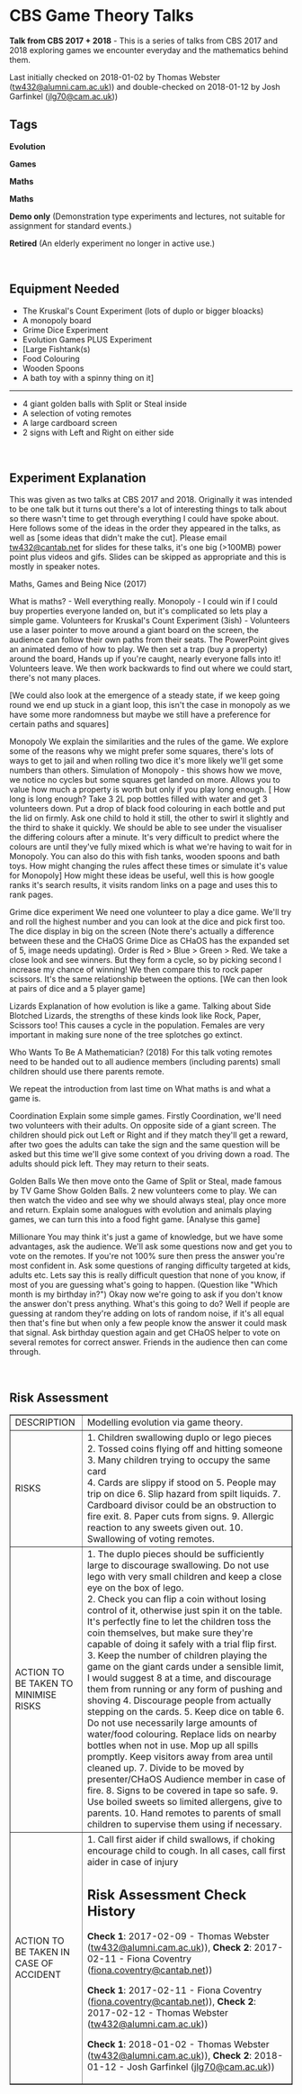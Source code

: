 # CBS Game Theory Talks

**Talk from CBS 2017 + 2018** - This is a series of talks from CBS 2017 and 2018 exploring games we encounter everyday and the mathematics behind them.

Last initially checked on 2018-01-02 by Thomas Webster (tw432@alumni.cam.ac.uk)) and double-checked on 2018-01-12 by Josh Garfinkel (jlg70@cam.ac.uk))

## Tags
<!--- Start Tags (DO NOT REMOVE THIS COMMENT) --->

**Evolution**

**Games**

**Maths**

**Maths**

**Demo only** (Demonstration type experiments and lectures, not suitable for assignment for standard events.)

**Retired** (An elderly experiment no longer in active use.)
<!--- End Tags (DO NOT REMOVE THIS COMMENT) --->

<br/>

## Equipment Needed 
- The Kruskal's Count Experiment (lots of duplo or bigger bloacks)
- A monopoly board
- Grime Dice Experiment
- Evolution Games PLUS Experiment
- [Large Fishtank(s)
- Food Colouring
- Wooden Spoons
- A bath toy with a spinny thing on it]
- -----------------
- 4 giant golden balls with Split or Steal inside
- A selection of voting remotes
- A large cardboard screen
- 2 signs with Left and Right on either side

<br/>

## Experiment Explanation 

This was given as two talks at CBS 2017 and 2018. Originally it was intended to be one talk but it turns out there's a lot of interesting things to talk about so there wasn't time to get through everything I could have spoke about.
Here follows some of the ideas in the order they appeared in the talks, as well as [some ideas that didn't make the cut]. Please email tw432@cantab.net for slides for these talks, it's one big (>100MB) power point plus videos and gifs. Slides can be skipped as appropriate and this is mostly in speaker notes. 


Maths, Games and Being Nice (2017)


What is maths? - Well everything really.
Monopoly - I could win if I could buy properties everyone landed on, but it's complicated so lets play a simple game.
Volunteers for Kruskal's Count Experiment (3ish) - Volunteers use a laser pointer to move around a giant board on the screen, the audience can follow their own paths from their seats. The PowerPoint gives an animated demo of how to play. We then set a trap (buy a property) around the board, Hands up if you're caught, nearly everyone falls into it! Volunteers leave.
We then work backwards to find out where we could start, there's not many places. 

[We could also look at the emergence of a steady state, if we keep going round we end up stuck in a giant loop, this isn't the case in monopoly as we have some more randomness but maybe we still have a preference for certain paths and squares]

Monopoly
We explain the similarities and the rules of the game. We explore some of the reasons why we might prefer some squares, there's lots of ways to get to jail and when rolling two dice it's more likely we'll get some numbers than others.
Simulation of Monopoly - this shows how we move, we notice no cycles but some squares get landed on more.
Allows you to value how much a property is worth but only if you play long enough.
[ How long is long enough? Take 3 2L pop bottles filled with water and get 3 volunteers down. Put a drop of black food colouring in each bottle and put the lid on firmly. Ask one child to hold it still, the other to swirl it slightly and the third to shake it quickly. We should be able to see under the visualiser the differing colours after a minute. It's very difficult to predict where the colours are until they've fully mixed which is what we're having to wait for in Monopoly. You can also do this with fish tanks, wooden spoons and bath toys. How might changing the rules affect these times or simulate it's value for Monopoly]
How might these ideas be useful, well this is how google ranks it's search results, it visits random links on a page and uses this to rank pages.

Grime dice experiment
We need one volunteer to play a dice game. We'll try and roll the highest number and you can look at the dice and pick first too. The dice display in big on the screen (Note there's actually a difference between these and the CHaOS Grime Dice as CHaOS has the expanded set of 5, image needs updating). Order is Red > Blue > Green > Red. We take a close look and see winners. But they form a cycle, so by picking second I increase my chance of winning!
We then compare this to rock paper scissors. It's the same relationship between the options.
[We can then look at pairs of dice and a 5 player game]

Lizards
Explanation of how evolution is like a game.
Talking about Side Blotched Lizards, the strengths of these kinds look like Rock, Paper, Scissors too!
This causes a cycle in the population.
Females are very important in making sure none of the tree splotches go extinct.


Who Wants To Be A Mathematician? (2018)
For this talk voting remotes need to be handed out to all audience members (including parents) small children should use there parents remote.

We repeat the introduction from last time on What maths is and what a game is.

Coordination
Explain some simple games. Firstly Coordination, we'll need two volunteers with their adults. On opposite side of a giant screen. The children should pick out Left or Right and if they match they'll get a reward, after two goes the adults can take the sign and the same question will be asked but this time we'll give some context of you driving down a road. The adults should pick left. They may return to their seats.

Golden Balls
We then move onto the Game of Split or Steal, made famous by TV Game Show Golden Balls. 2 new volunteers come to play. We can then watch the video and see why we should always steal, play once more and return.
Explain some analogues with evolution and animals playing games, we can turn this into a food fight game.
[Analyse this game]

Millionare
You may think it's just a game of knowledge, but we have some advantages, ask the audience. We'll ask some questions now and get you to vote on the remotes. If you're not 100% sure then press the answer you're most confident in.
Ask some questions of ranging difficulty targeted at kids, adults etc.
Lets say this is really difficult question that none of you know, if most of you are guessing what's going to happen. (Question like "Which month is my birthday in?")
Okay now we're going to ask if you don't know the answer don't press anything.
What's this going to do? Well if people are guessing at random they're adding on lots of random noise, if it's all equal then that's fine but when only a few people know the answer it could mask that signal. 
Ask birthday question again and get CHaOS helper to vote on several remotes for correct answer. Friends in the audience then can come through.

<br/>

## Risk Assessment

<table border=1>
<tr><td>DESCRIPTION</td>
<td>
Modelling evolution via game theory.
</td></tr>
<tr><td>RISKS</td><td>
1.     Children swallowing duplo or lego pieces<br>
2.	Tossed coins flying off and hitting someone<br>
3.	Many children trying to occupy the same card <br>
4.     Cards are slippy if stood on 
5.     People may trip on dice
6.     Slip hazard from spilt liquids.
7.     Cardboard divisor could be an obstruction to fire exit.
8.     Paper cuts from signs.
9.     Allergic reaction to any sweets given out.
10.   Swallowing of voting remotes.
</td></tr>
<tr><td>ACTION TO BE TAKEN TO MINIMISE RISKS</td><td>
1.	 The duplo pieces should be sufficiently large to discourage swallowing. Do not use lego with very small children and keep a close eye on the box of lego.<br>
2.	Check you can flip a coin without losing control of it, otherwise just spin it on the table. It's perfectly fine to let the children toss the coin themselves, but make sure they're capable of doing it safely with a trial flip first.
3.	Keep the number of children playing the game on the giant cards under a sensible limit, I would suggest 8 at a time, and discourage them from running or any form of pushing and shoving
4.     Discourage people from actually stepping on the cards.
5.     Keep dice on table
6.     Do not use necessarily large amounts of water/food colouring. Replace lids on nearby bottles when not in use. Mop up all spills promptly. Keep visitors away from area until cleaned up.
7.     Divide to be moved by presenter/CHaOS Audience member in case of fire.
8.     Signs to be covered in tape so safe.
9.     Use boiled sweets so limited allergens, give to parents.
10.   Hand remotes to parents of small children to supervise them using if necessary. 
</td></tr>
<tr><td>ACTION TO BE TAKEN IN CASE OF ACCIDENT</td><td>
1. Call first aider if child swallows, if choking encourage child to cough. 
In all cases, call first aider in case of injury 

<br/>

## Risk Assessment Check History 

**Check 1**: 2017-02-09 - Thomas Webster (tw432@alumni.cam.ac.uk)), **Check 2**: 2017-02-11 - Fiona Coventry (fiona.coventry@cantab.net))

**Check 1**: 2017-02-11 - Fiona Coventry (fiona.coventry@cantab.net)), **Check 2**: 2017-02-12 - Thomas Webster (tw432@alumni.cam.ac.uk))

**Check 1**: 2018-01-02 - Thomas Webster (tw432@alumni.cam.ac.uk)), **Check 2**: 2018-01-12 - Josh Garfinkel (jlg70@cam.ac.uk))